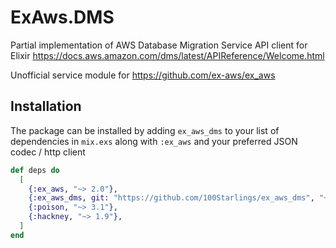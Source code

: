# ExAws.DMS

Partial implementation of AWS Database Migration Service API client for Elixir https://docs.aws.amazon.com/dms/latest/APIReference/Welcome.html

Unofficial service module for https://github.com/ex-aws/ex_aws

## Installation

The package can be installed by adding `ex_aws_dms` to your list of dependencies in `mix.exs`
along with `:ex_aws` and your preferred JSON codec / http client

```elixir
def deps do
  [
    {:ex_aws, "~> 2.0"},
    {:ex_aws_dms, git: "https://github.com/100Starlings/ex_aws_dms", "~> 0.1"},
    {:poison, "~> 3.1"},
    {:hackney, "~> 1.9"},
  ]
end
```
